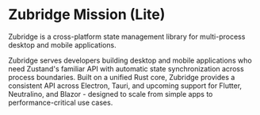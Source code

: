 # Zubridge Mission (Lite)

Zubridge is a cross-platform state management library for multi-process desktop and mobile applications.

Zubridge serves developers building desktop and mobile applications who need Zustand's familiar API with automatic state synchronization across process boundaries. Built on a unified Rust core, Zubridge provides a consistent API across Electron, Tauri, and upcoming support for Flutter, Neutralino, and Blazor - designed to scale from simple apps to performance-critical use cases.
